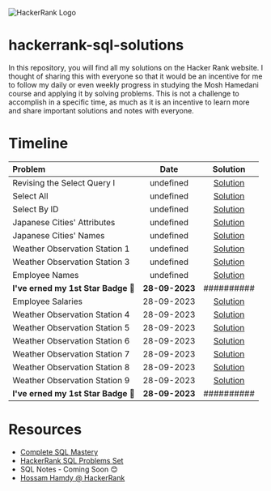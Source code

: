 ![HackerRank Logo](https://github.com/0xGhazy/hackerrank-sql-solutions/assets/60070427/e413f6d4-dc34-4039-9367-ea145661854a)
# hackerrank-sql-solutions
In this repository, you will find all my solutions on the Hacker Rank website. I thought of sharing this with everyone so that it would be an incentive for me to follow my daily or even weekly progress in studying the Mosh Hamedani course and applying it by solving problems. This is not a challenge to accomplish in a specific time, as much as it is an incentive to learn more and share important solutions and notes with everyone.

# Timeline

| Problem| Date | Solution |
|:---|:---:|:---:|
| Revising the Select Query I | undefined | [Solution]() |
| Select All | undefined | [Solution]() |
| Select By ID | undefined | [Solution]() |
| Japanese Cities' Attributes | undefined | [Solution]() |
| Japanese Cities' Names | undefined | [Solution]() |
| Weather Observation Station 1 | undefined | [Solution]() |
| Weather Observation Station 3 | undefined | [Solution]() |
| Employee Names | undefined | [Solution]() |
| **I've erned my 1st Star Badge 🌟** | **28-09-2023** | ########## |
| Employee Salaries | 28-09-2023 | [Solution]() |
| Weather Observation Station 4 | 28-09-2023 | [Solution]() |
| Weather Observation Station 5 | 28-09-2023 | [Solution]() |
| Weather Observation Station 6 | 28-09-2023 | [Solution]() |
| Weather Observation Station 7 | 28-09-2023 | [Solution]() |
| Weather Observation Station 8 | 28-09-2023 | [Solution]() |
| Weather Observation Station 9 | 28-09-2023 | [Solution]() |
| **I've erned my 1st Star Badge 🌟** | **28-09-2023** | ########## |


# Resources
- [Complete SQL Mastery](https://codewithmosh.com/p/complete-sql-mastery)
- [HackerRank SQL Problems Set](https://www.hackerrank.com/domains/sql)
- SQL Notes - Coming Soon 😊
- [Hossam Hamdy @ HackerRank](https://www.hackerrank.com/0xghazy)
